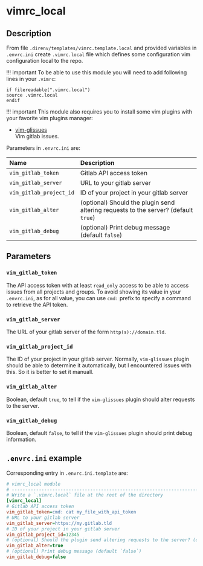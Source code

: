 # vimrc_local


## Description

From file `.direnv/templates/vimrc.template.local` and provided variables in
`.envrc.ini` create `.vimrc.local` file which defines some configuration
vim configuration local to the repo.

!!! important
To be able to use this module you will need to add following lines in
your `.vimrc`:

```vim
if filereadable(".vimrc.local")
source .vimrc.local
endif
```

!!! important
This module also requires you to install some vim plugins with your
favorite vim plugins manager:

- [vim-glissues](https://github.com/sirjofri/vim-glissues)<br>
Vim gitlab issues.

Parameters in `.envrc.ini` are:

| Name                    | Description                                                                         |
| :---------------------- | :---------------------------------------------------------------------------------- |
| `vim_gitlab_token`      | Gitlab API access token                                                             |
| `vim_gitlab_server`     | URL to your gitlab server                                                           |
| `vim_gitlab_project_id` | ID of your project in your gitlab server                                            |
| `vim_gitlab_alter`      | (optional) Should the plugin send altering requests to the server? (default `true`) |
| `vim_gitlab_debug`      | (optional) Print debug message (default `false`)                                    |


## Parameters

### `vim_gitlab_token`

The API access token with at least `read_only` access to be able to access
issues from all projects and groups. To avoid showing its value in your
`.envrc.ini`, as for all value, you can use `cmd:` prefix to specify a
command to retrieve the API token.

### `vim_gitlab_server`

The URL of your gitlab server of the form `http(s)://domain.tld`.

### `vim_gitlab_project_id`

The ID of your project in your gitlab server. Normally, `vim-glissues`
plugin should be able to determine it automatically, but I encountered
issues with this. So it is better to set it manuall.

### `vim_gitlab_alter`

Boolean, default `true`, to tell if the `vim-glissues` plugin should alter
requests to the server.

### `vim_gitlab_debug`

Boolean, default `false`, to tell if the `vim-glissues` plugin should print
debug information.

## `.envrc.ini` example

Corresponding entry in `.envrc.ini.template` are:

```ini
# vimrc_local module
# ------------------------------------------------------------------------------
# Write a `.vimrc.local` file at the root of the directory
[vimrc_local]
# Gitlab API access token
vim_gitlab_token=cmd: cat my_file_with_api_token
# URL to your gitlab server
vim_gitlab_server=https://my.gitlab.tld
# ID of your project in your gitlab server
vim_gitlab_project_id=12345
# (optional) Should the plugin send altering requests to the server? (default `true`)
vim_gitlab_alter=true
# (optional) Print debug message (default `false`)                                    |
vim_gitlab_debug=false
```
